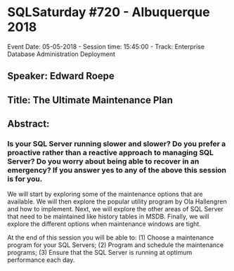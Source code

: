 # SQLSaturday #720 - Albuquerque 2018
Event Date: 05-05-2018 - Session time: 15:45:00 - Track: Enterprise Database Administration  Deployment
## Speaker: Edward Roepe
## Title: The Ultimate Maintenance Plan
## Abstract:
### Is your SQL Server running slower and slower? Do you prefer a proactive rather than a reactive approach to managing SQL Server? Do you worry about being able to recover in an emergency? If you answer yes to any of the above this session is for you. 

We will start by exploring some of the maintenance options that are available. We will then explore the popular utility program by Ola Hallengren and how to implement. Next, we will explore the other areas of SQL Server that need to be maintained like history tables in MSDB. Finally, we will explore the different options when maintenance windows are tight. 

At the end of this session you will be able to: (1) Choose a maintenance program for your SQL Servers; (2) Program and schedule the maintenance programs; (3) Ensure that the SQL Server is running at optimum performance each day.
